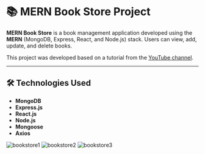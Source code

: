 # 📚 MERN Book Store Project

**MERN Book Store** is a book management application developed using the **MERN** (MongoDB, Express, React, and Node.js) stack. Users can view, add, update, and delete books.

This project was developed based on a tutorial from the [YouTube channel](https://www.youtube.com/watch?v=-42K44A1oMA&t=219s).

---

## 🛠️ Technologies Used

- **MongoDB**
- **Express.js**
- **React.js**
- **Node.js**
- **Mongoose**
- **Axios**
  
![bookstore1](https://github.com/user-attachments/assets/64194966-350c-4680-a308-54a6adccd51a)
![bookstore2](https://github.com/user-attachments/assets/49bff9d8-e1d0-45c8-abf8-f6846936a17f)
![bookstore3](https://github.com/user-attachments/assets/681ece76-a253-48a3-bca4-0237cb01daab)



   
